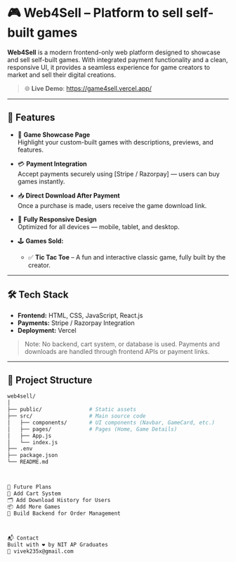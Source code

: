 # 🎮 Web4Sell –  Platform to sell self-built games

**Web4Sell** is a modern frontend-only web platform designed to showcase and sell self-built games. With integrated payment functionality and a clean, responsive UI, it provides a seamless experience for game creators to market and sell their digital creations.

> 🌐 **Live Demo**: https://game4sell.vercel.app/

---

## 🚀 Features

- 🎯 **Game Showcase Page**  
  Highlight your custom-built games with descriptions, previews, and features.

- 💳 **Payment Integration**  
  Accept payments securely using [Stripe / Razorpay] — users can buy games instantly.

- 📥 **Direct Download After Payment**  
  Once a purchase is made, users receive the game download link.

- 📱 **Fully Responsive Design**  
  Optimized for all devices — mobile, tablet, and desktop.

- 🕹️ **Games Sold:**  
  - ✅ **Tic Tac Toe** – A fun and interactive classic game, fully built by the creator.

---

## 🛠️ Tech Stack

- **Frontend:** HTML, CSS, JavaScript, React.js  
- **Payments:** Stripe / Razorpay Integration  
- **Deployment:** Vercel

> Note: No backend, cart system, or database is used. Payments and downloads are handled through frontend APIs or payment links.

---

## 📁 Project Structure

```bash
web4sell/
│
├── public/               # Static assets
├── src/                  # Main source code
│   ├── components/       # UI components (Navbar, GameCard, etc.)
│   ├── pages/            # Pages (Home, Game Details)
│   ├── App.js
│   └── index.js
├── .env
├── package.json
└── README.md



🧠 Future Plans
🧺 Add Cart System
🗂️ Add Download History for Users
📦 Add More Games
🛒 Build Backend for Order Management



📬 Contact
Built with ❤️ by NIT AP Graduates
📧 vivek235x@gmail.com

